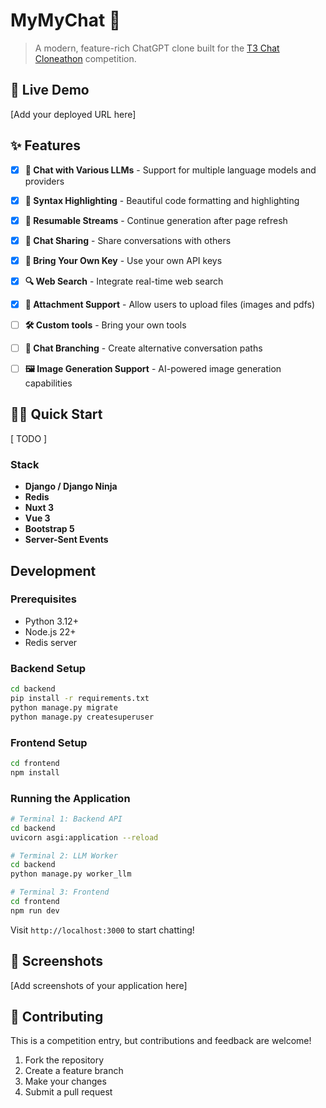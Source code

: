 # MyMyChat 💬

> A modern, feature-rich ChatGPT clone built for the [T3 Chat Cloneathon](https://cloneathon.t3.chat/) competition.

## 🚀 Live Demo

[Add your deployed URL here]


## ✨ Features
- [x] **🤖 Chat with Various LLMs** - Support for multiple language models and providers
- [x] **🎨 Syntax Highlighting** - Beautiful code formatting and highlighting
- [x] **🔄 Resumable Streams** - Continue generation after page refresh
- [x] **🔗 Chat Sharing** - Share conversations with others
- [x] **🔑 Bring Your Own Key** - Use your own API keys
- [x] **🔍 Web Search** - Integrate real-time web search
- [x] **📎 Attachment Support** - Allow users to upload files (images and pdfs)
- [ ] **🛠️ Custom tools** - Bring your own tools
- [ ] **🌳 Chat Branching** - Create alternative conversation paths
- [ ] **🖼️ Image Generation Support** - AI-powered image generation capabilities



## 🏃‍♂️ Quick Start

[ TODO ]


### Stack
- **Django / Django Ninja**
- **Redis**
- **Nuxt 3**
- **Vue 3**
- **Bootstrap 5**
- **Server-Sent Events**




## Development

### Prerequisites
- Python 3.12+
- Node.js 22+
- Redis server

### Backend Setup
```bash
cd backend
pip install -r requirements.txt
python manage.py migrate
python manage.py createsuperuser
```

### Frontend Setup
```bash
cd frontend
npm install
```

### Running the Application
```bash
# Terminal 1: Backend API
cd backend
uvicorn asgi:application --reload

# Terminal 2: LLM Worker
cd backend
python manage.py worker_llm

# Terminal 3: Frontend
cd frontend
npm run dev
```

Visit `http://localhost:3000` to start chatting!

## 📱 Screenshots

[Add screenshots of your application here]



## 🤝 Contributing

This is a competition entry, but contributions and feedback are welcome!

1. Fork the repository
2. Create a feature branch
3. Make your changes
4. Submit a pull request

